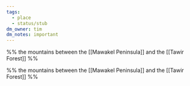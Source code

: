 ```yaml
---
tags:
  - place
  - status/stub
dm_owner: tim
dm_notes: important
---
```


%% 
the mountains between the [[Mawakel Peninsula]] and the [[Tawir Forest]]
%%

%% 
the mountains between the [[Mawakel Peninsula]] and the [[Tawir Forest]]
%%